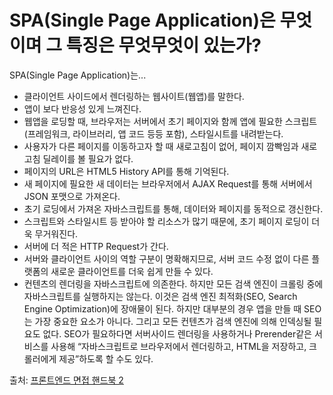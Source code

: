 # SPA(Single Page Application)은 무엇이며 그 특징은 무엇무엇이 있는가?

SPA(Single Page Application)는...
- 클라이언트 사이드에서 렌더링하는 웹사이트(웹앱)를 말한다.
- 앱이 보다 반응성 있게 느껴진다.
- 웹앱을 로딩할 때, 브라우저는 서버에서 초기 페이지와 함께 앱에 필요한 스크립트(프레임워크, 라이브러리, 앱 코드 등등 포함), 스타일시트를 내려받는다.
- 사용자가 다른 페이지를 이동하고자 할 때 새로고침이 없어, 페이지 깜빡임과 새로고침 딜레이를 볼 필요가 없다.
- 페이지의 URL은 HTML5 History API를 통해 기억된다.
- 새 페이지에 필요한 새 데이터는 브라우저에서 AJAX Request를 통해 서버에서 JSON 포맷으로 가져온다.
- 초기 로딩에서 가져온 자바스크립트를 통해, 데이터와 페이지를 동적으로 갱신한다.
- 스크립트와 스타일시트 등 받아야 할 리소스가 많기 때문에, 초기 페이지 로딩이 더욱 무거워진다.
- 서버에 더 적은 HTTP Request가 간다.
- 서버와 클라이언트 사이의 역할 구분이 명확해지므로, 서버 코드 수정 없이 다른 플랫폼의 새로운 클라이언트를 더욱 쉽게 만들 수 있다.
- 컨텐츠의 렌더링을 자바스크립트에 의존한다. 하지만 모든 검색 엔진이 크롤링 중에 자바스크립트를 실행하지는 않는다. 이것은 검색 엔진 최적화(SEO, Search Engine Optimization)에 장애물이 된다. 하지만 대부분의 경우 앱을 만들 때 SEO는 가장 중요한 요소가 아니다. 그리고 모든 컨텐츠가 검색 엔진에 의해 인덱싱될 필요도 없다. SEO가 필요하다면 서버사이드 렌더링을 사용하거나 Prerender같은 서비스를 사용해 “자바스크립트로 브라우저에서 렌더링하고, HTML을 저장하고, 크롤러에게 제공”하도록 할 수도 있다.
   
출처: [프론트엔드 면접 핸드북 2](https://blog.rhostem.com/posts/2020-04-13-fe-interview-handbook-js-2)